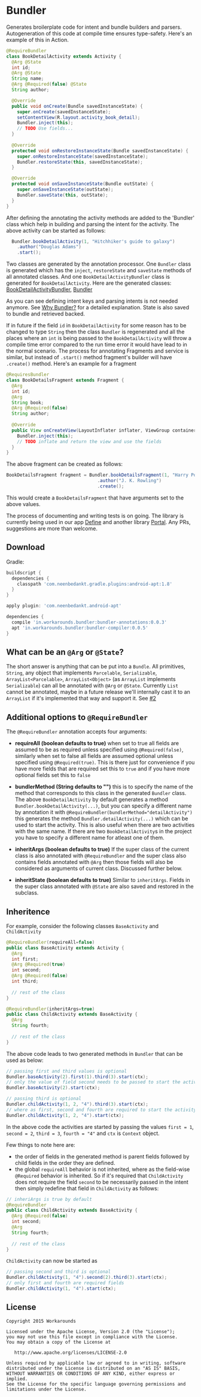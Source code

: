 Bundler
============

Generates broilerplate code for intent and bundle builders and parsers. Autogeneration of this code at compile time ensures type-safety.
Here's an example of this in Action.

```java
@RequireBundler
class BookDetailActivity extends Activity {
  @Arg @State
  int id;
  @Arg @State
  String name;
  @Arg @Required(false) @State
  String author;

  @Override 
  public void onCreate(Bundle savedInstanceState) {
    super.onCreate(savedInstanceState);
    setContentView(R.layout.activity_book_detail);
    Bundler.inject(this);
    // TODO Use fields...
  }
  
  @Override
  protected void onRestoreInstanceState(Bundle savedInstanceState) {
    super.onRestoreInstanceState(savedInstanceState);
    Bundler.restoreState(this, savedInstanceState);
  }

  @Override
  protected void onSaveInstanceState(Bundle outState) {
    super.onSaveInstanceState(outState);
    Bundler.saveState(this, outState);
  }
}
```

After defining the annotating the activity methods are added to the 'Bundler' class which help in building and parsing the intent for the activity. The above activity can be started as follows:

```java
  Bundler.bookDetailActivity(1, "Hitchhiker's guide to galaxy")
    .author("Douglas Adams")
    .start();
```

Two classes are generated by the annotation processor. One `Bundler` class is generated which has the `inject`, `restoreState` and `saveState` methods of all annotated classes. And one `BookDetailActivityBundler` class is generated for `BookDetailActivity`. Here are the generated classes: [BookDetailActivityBundler](https://github.com/workarounds/bundler/wiki/BookDetailActivityBundler), [Bundler](https://github.com/workarounds/bundler/wiki/Generated-Bundler-class) 

As you can see defining intent keys and parsing intents is not needed anymore. See [Why Bundler?](https://github.com/workarounds/bundler/wiki/Why-Bundler%3F) for a detailed explanation. State is also saved to bundle and retrieved backed.

If in future if the field `id` in `BookDetailActivity` for some reason has to be changed to type `String` then the class `Bundler` is regenerated and all the places where an `int` is being passed to the `BookDetailActivity` will throw a compile time error compared to the run time error it would have lead to in the normal scenario.
The process for annotating Fragments and service is similar, but instead of `.start()` method fragment's builder will have `.create()` method.
Here's an example for a fragment

```java
@RequiresBundler
class BookDetailsFragment extends Fragment {
  @Arg 
  int id;
  @Arg 
  String book;
  @Arg @Required(false)
  String author;
  
  @Override
  public View onCreateView(LayoutInflater inflater, ViewGroup container, Bundle savedInstanceState) {
    Bundler.inject(this);
    // TODO inflate and return the view and use the fields
  }
}
```

The above fragment can be created as follows:

```java
BookDetailsFragment fragment = Bundler.bookDetailsFragment(1, "Harry Potter")
                                  .author("J. K. Rowling")
                                  .create();
```
This would create a `BookDetailsFragment` that have arguments set to the above values.

The process of documenting and writing tests is on going. The library is currently being used in our app [Define](https://play.google.com/store/apps/details?id=in.workarounds.define) and
another library [Portal](https://github.com/workarounds/portal). Any PRs, suggestions are more than welcome. 


Download
--------
Gradle:
```groovy
buildscript {
  dependencies {
    classpath 'com.neenbedankt.gradle.plugins:android-apt:1.8'
  }
}

apply plugin: 'com.neenbedankt.android-apt'

dependencies {
  compile 'in.workarounds.bundler:bundler-annotations:0.0.3'
  apt 'in.workarounds.bundler:bundler-compiler:0.0.5'
}
```

What can be an `@Arg` or `@State`?
----------------------------------
The short answer is anything that can be put into a `Bundle`. All primitives, `String`, any object that implements `Parcelable`, `Serializable`, `ArrayList<Parcelable>`, `ArrayList<Object>` (as `ArrayList` implements `Serializable`) can all be annotated with `@Arg` or `@State`. Currently `List` cannot be annotated, maybe in a future release we'll internally cast it to an `ArrayList` if it's implemented that way and support it. See [#2](https://github.com/workarounds/bundler/issues/2)

Additional options to `@RequireBundler`
--------------------------------------
The `@RequireBundler` annotation accepts four arguments:
* **requireAll (boolean defaults to true)** when set to true all fields are assumed to be as required unless specified using `@Required(false)`, similarly when set to false all fields are assumed optional unless specified using `@Required(true)`. This is there just for convenience if you have more fields that are required set this to `true` and if you have more optional fields set this to `false`

* **bundlerMethod (String defaults to "")** this is to specify the name of the method that corresponds to this class in the generated `Bundler` class. The above `BookDetailActivity` by default generates a method `Bundler.bookDetailActivity(...)`, but you can specify a different name by annotation it with `@RequireBundler(bundlerMethod="detailActivity")` this generates the method `Bundler.detailActivity(...)` which can be used to start the activity. This is also useful when there are two activities with the same name. If there are two `BookDetailActivity`s in the project you have to specify a different name for atleast one of them.

* **inheritArgs (boolean defaults to true)** If the super class of the current class is also annotated with `@RequireBundler` and the super class also contains fields annotated with `@Arg` then those fields will also be considered as arguments of current class. Discussed further below.

* **inheritState (boolean defaults to true)** Similar to `inheritArgs`. Fields in the super class annotated with `@State` are also saved and restored in the subclass. 

Inheritence
-----------
For example, consider the following classes `BaseActivity` and `ChildActivity`

```java
@RequireBundler(requireAll=false)
public class BaseActivity extends Activity {
  @Arg
  int first;
  @Arg @Required(true)
  int second;
  @Arg @Required(false)
  int third;
  
  // rest of the class
}

@RequireBundler(inheritArgs=true)
public class ChildActivity extends BaseActivity {
  @Arg
  String fourth;
  
  // rest of the class
}
```

The above code leads to two generated methods in `Bundler` that can be used as below:

```java
// passing first and third values is optional
Bundler.baseActivity(2).first(1).third(3).start(ctx);
// only the value of field second needs to be passed to start the activity
Bundler.baseActivity(2).start(ctx);

// passing third is optional
Bundler.childActivity(1, 2, "4").third(3).start(ctx);
// where as first, second and fourth are required to start the activity
Bundler.childActivity(1, 2, "4").start(ctx);
```
In the above code the activities are started by passing the values `first = 1`, `second = 2`, `third = 3`, `fourth = "4"` and `ctx` is `Context` object.

Few things to note here are:
* the order of fields in the generated method is parent fields followed by child fields in the order they are defined.
* the global `requireAll` behavior is not inherited, where as the field-wise `@Required` behavior is inherited. So if it's required that `ChildActivity` does not require the field `second` to be necessarily passed in the intent then simply redefine that field in `ChildActivity` as follows:

```java
// inheriArgs is true by default
@RequireBundler
public class ChildActivity extends BaseActivity {
  @Arg @Required(false)
  int second;
  @Arg 
  String fourth;
  
  // rest of the class
}
```

`ChildActivity` can now be started as
```java
// passing second and third is optional
Bundler.childActivity(1, "4").second(2).third(3).start(ctx);
// only first and fourth are required fields
Bundler.childActivity(1, "4").start(ctx);
```

License
-------

    Copyright 2015 Workarounds

    Licensed under the Apache License, Version 2.0 (the "License");
    you may not use this file except in compliance with the License.
    You may obtain a copy of the License at

       http://www.apache.org/licenses/LICENSE-2.0

    Unless required by applicable law or agreed to in writing, software
    distributed under the License is distributed on an "AS IS" BASIS,
    WITHOUT WARRANTIES OR CONDITIONS OF ANY KIND, either express or implied.
    See the License for the specific language governing permissions and
    limitations under the License.


